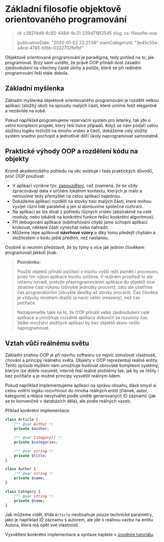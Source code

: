 Základní filosofie objektově orientovaného programování
=======================================================

> id: c38214d9-8c92-4484-9c31-239d716f2545
> slug:
> 	cs: filosofie-oop
> 
> publicationDate: "2020-01-02 22:21:56"
> mainCategoryId: "3e45c55a-a4cd-4745-b1bb-0332702fefbf"

Objektově orientované programování je paradigma, tedy pohled na to, jak programovat. Brzy sami uvidíte, že právě OOP přináší dost zásadní zjednodušení na všechny časté úlohy a potíže, které se při reálném programování řeší stále dokola.

Základní myšlenka
-----------------

Základní myšlenka objektově orientovaného programování je rozdělit velkou aplikaci (složitý úkol) na spoustu malých částí, které umíme řešit elegantně a nezávisle na sobě.

Pokud například programujeme rezervační systém pro letenky, tak jde o velmi komplexní projekt, který řeší tisíce případů. Když se nám podaří celou složitou logiku rozložit na mnoho vrstev a částí, dokážeme celý složitý systém snadno pochopit a jednotlivé dílčí úkoly naprogramovat samostatně.

Praktické výhody OOP a rozdělení kódu na objekty
------------------------------------------------

Kromě akademického pohledu na věc existuje i řada praktických důvodů, proč OOP používat:

- V aplikaci vznikne tzv. <a href="/zapouzdreni">zapouzdření</a>, což znamená, že se vždy zpracovávají data v určitém lokálním kontextu, kterých je málo a nemusíme tedy přemýšlet na celou aplikací najednou.
- Dokážeme aplikaci rozdělit na stovky tisíc malých částí, které mohou vyvíjet různí lidé paralelně a jen si domluvíme společné rozhraní.
- Na aplikaci se lze dívat z pohledu různých vrstev (abstraktně na celé moduly, nebo lokálně na konkrétní funkce řešící konkrétní algoritmus).
- Při debugování aplikace (odstraňování chyb) jsme schopni aplikaci krokovat, některé části vynechat nebo nahradit.
- Můžeme lépe aplikovat **návrhové vzory** a díky tomu předejít chybám a složitostem v kódu ještě předtím, než nastanou.

Osobně si neumím představit, že by týmy s více jak jedním člověkem programovali jakkoli jinak.

> **Poznámka:**
>
> Použití objektů přináší počítači o trochu vyšší režii paměti i procesoru, proto tím výkon aplikace trochu snížíme. V reálném prostředí to ale ničemu nevadí, protože přeprogramováním aplikace do objektů sice ztratíme část výkonu (obvykle jednotky procent), zato ale ušetříme čas programátorům (obvykle desítky až stovky procent). Čas člověka je vždycky mnohem dražší (a navíc velmi omezený), než čas počítače.
>
> Nezapomeňte také na to, že OOP přináší velké zjednodušení celé aplikace a umožňuje rozsáhlé aplikace dokončit za rozumný čas. Velké množství složitých aplikací by bez objektů skoro nešlo naprogramovat.

Vztah vůči reálnému světu
-------------------------

Základní snahou OOP je při návrhu softwaru co nejvíc simulovat vlastnosti, chování a principy reálného světa. Objekty v OOP reprezentují reálné entity. Tento způsob myšlení nám umožňuje budovat obrovské komplexní systémy, kterým lze dobře rozumět, interně řeší reálné problémy tak, jak by se řešily i bez počítače a je možné principy vysvětlit reálným lidem.

Pokud například implementujeme aplikaci na správu obsahu, dává smysl si celou vnitřní logiku rozvrhnout do mnoha reálných entiít (článek, autor, kategorie) a relace nevytvářet podle uměle generovaných ID záznamů (jak se to konvenčně v databázích dělá), ale podle reálných vazeb.

Příklad konkrétní implementace:

```php
class Article {
    /** @var Author */
    private $author;

    /** @var Category[] */
    private $categories;

    /** @var string */
    private $title;
}

class Author {
    /** @var string */
    private $name;
}

class Category {
    /** @var string */
    private $name;
}
```

Jak můžeme vidět, třída `Article` neobsahuje pouze technické parametry, jako je například ID záznamu s autorem, ale jde o reálnou vazbu na entitu Autora, která má opět své vlastnosti.

Vysvětlení konkrétní implementace a syntaxe najdete v <a href="/uvod-do-oop">úvodním tutoriálu</a>.
